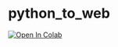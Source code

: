 # python_to_web

[![Open In Colab](https://colab.research.google.com/assets/colab-badge.svg)](https://colab.research.google.com/github/MendezJesus/python_to_web/)

